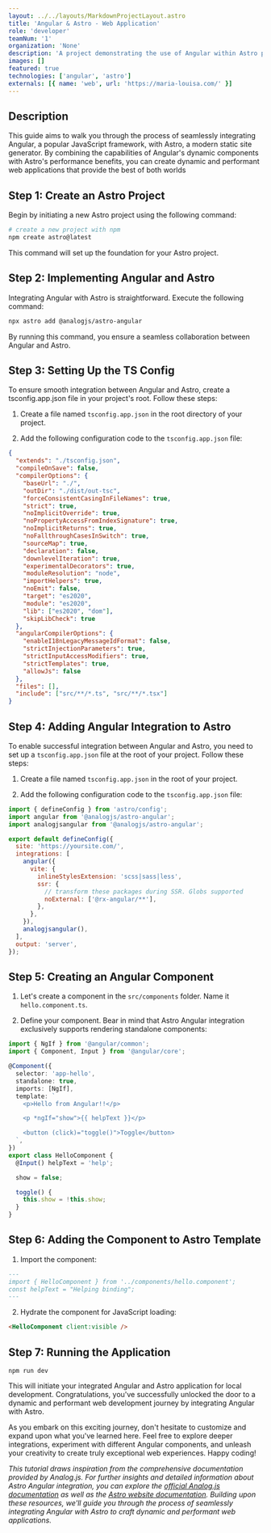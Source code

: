```yaml
---
layout: ../../layouts/MarkdownProjectLayout.astro
title: 'Angular & Astro - Web Application'
role: 'developer'
teamNum: '1'
organization: 'None'
description: 'A project demonstrating the use of Angular within Astro project.'
images: []
featured: true
technologies: ['angular', 'astro']
externals: [{ name: 'web', url: 'https://maria-louisa.com/' }]
---
```


## Description

This guide aims to walk you through the process of seamlessly integrating Angular, a popular JavaScript framework, with Astro, a modern static site generator. By combining the capabilities of Angular's dynamic components with Astro's performance benefits, you can create dynamic and performant web applications that provide the best of both worlds

## Step 1: Create an Astro Project

Begin by initiating a new Astro project using the following command:

```sh
# create a new project with npm
npm create astro@latest
```

This command will set up the foundation for your Astro project.

## Step 2: Implementing Angular and Astro

Integrating Angular with Astro is straightforward. Execute the following command:

```sh
npx astro add @analogjs/astro-angular
```

By running this command, you ensure a seamless collaboration between Angular and Astro.

## Step 3: Setting Up the TS Config

To ensure smooth integration between Angular and Astro, create a tsconfig.app.json file in your project's root. Follow these steps:

1. Create a file named `tsconfig.app.json` in the root directory of your project.

2. Add the following configuration code to the `tsconfig.app.json` file:

```json
{
  "extends": "./tsconfig.json",
  "compileOnSave": false,
  "compilerOptions": {
    "baseUrl": "./",
    "outDir": "./dist/out-tsc",
    "forceConsistentCasingInFileNames": true,
    "strict": true,
    "noImplicitOverride": true,
    "noPropertyAccessFromIndexSignature": true,
    "noImplicitReturns": true,
    "noFallthroughCasesInSwitch": true,
    "sourceMap": true,
    "declaration": false,
    "downlevelIteration": true,
    "experimentalDecorators": true,
    "moduleResolution": "node",
    "importHelpers": true,
    "noEmit": false,
    "target": "es2020",
    "module": "es2020",
    "lib": ["es2020", "dom"],
    "skipLibCheck": true
  },
  "angularCompilerOptions": {
    "enableI18nLegacyMessageIdFormat": false,
    "strictInjectionParameters": true,
    "strictInputAccessModifiers": true,
    "strictTemplates": true,
    "allowJs": false
  },
  "files": [],
  "include": ["src/**/*.ts", "src/**/*.tsx"]
}
```

## Step 4: Adding Angular Integration to Astro

To enable successful integration between Angular and Astro, you need to set up a `tsconfig.app.json` file at the root of your project. Follow these steps:

1. Create a file named `tsconfig.app.json` in the root of your project.

2. Add the following configuration code to the `tsconfig.app.json` file:

```js
import { defineConfig } from 'astro/config';
import angular from '@analogjs/astro-angular';
import analogjsangular from '@analogjs/astro-angular';

export default defineConfig({
  site: 'https://yoursite.com/',
  integrations: [
    angular({
      vite: {
        inlineStylesExtension: 'scss|sass|less',
        ssr: {
          // transform these packages during SSR. Globs supported
          noExternal: ['@rx-angular/**'],
        },
      },
    }),
    analogjsangular(),
  ],
  output: 'server',
});
```

## Step 5: Creating an Angular Component

1. Let's create a component in the `src/components` folder. Name it `hello.component.ts`.

2. Define your component. Bear in mind that Astro Angular integration exclusively supports rendering standalone components:

```ts
import { NgIf } from '@angular/common';
import { Component, Input } from '@angular/core';

@Component({
  selector: 'app-hello',
  standalone: true,
  imports: [NgIf],
  template: `
    <p>Hello from Angular!!</p>

    <p *ngIf="show">{{ helpText }}</p>

    <button (click)="toggle()">Toggle</button>
  `,
})
export class HelloComponent {
  @Input() helpText = 'help';

  show = false;

  toggle() {
    this.show = !this.show;
  }
}
```

## Step 6: Adding the Component to Astro Template

1. Import the component:

```markdown
---
import { HelloComponent } from '../components/hello.component';
const helpText = "Helping binding";
---
```

2. Hydrate the component for JavaScript loading:

```html
<HelloComponent client:visible />
```

## Step 7: Running the Application

```
npm run dev
```

This will initiate your integrated Angular and Astro application for local development.
Congratulations, you've successfully unlocked the door to a dynamic and performant web development journey by integrating Angular with Astro.

As you embark on this exciting journey, don't hesitate to customize and expand upon what you've learned here. Feel free to explore deeper integrations, experiment with different Angular components, and unleash your creativity to create truly exceptional web experiences.
Happy coding!

_This tutorial draws inspiration from the comprehensive documentation provided by Analog.js. For further insights and detailed information about Astro Angular integration, you can explore the [official Analog.js documentation](https://analogjs.org/docs/packages/astro-angular/overview) as well as the [Astro website documentation](https://astro.build/). Building upon these resources, we'll guide you through the process of seamlessly integrating Angular with Astro to craft dynamic and performant web applications._
